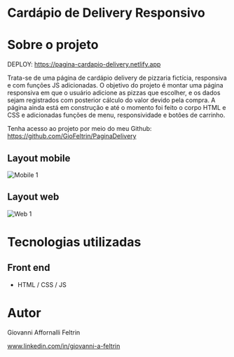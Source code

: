 # Cardápio de Delivery Responsivo


# Sobre o projeto

DEPLOY: https://pagina-cardapio-delivery.netlify.app

Trata-se de uma página de cardápio delivery de pizzaria fictícia, responsiva e com funções JS adicionadas.
O objetivo do projeto é montar uma página responsiva em que o usuário adicione as pizzas que escolher, e os dados sejam registrados com posterior cálculo do valor devido pela compra.
A página ainda está em construção e até o momento foi feito o corpo HTML e CSS e adicionadas funções de menu, responsividade e botões de carrinho.

Tenha acesso ao projeto por meio do meu Github: https://github.com/GioFeltrin/PaginaDelivery

## Layout mobile
![Mobile 1](http://g.recordit.co/mt7CcuuRKA.gif)

## Layout web
![Web 1](http://g.recordit.co/TIOD9F32Cb.gif)


# Tecnologias utilizadas

## Front end
- HTML / CSS / JS 


# Autor

Giovanni Affornalli Feltrin

www.linkedin.com/in/giovanni-a-feltrin


